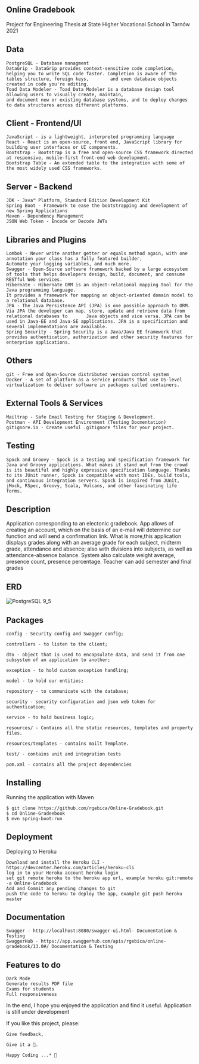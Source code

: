 ## Online Gradebook

 Project for Engineering Thesis at State Higher Vocational School in Tarnów 2021

## Data

    PostgreSQL - Database managment
    DataGrip - DataGrip provides context-sensitive code completion, helping you to write SQL code faster. Completion is aware of the tables structure, foreign keys,        and even database objects created in code you're editing.
    Toad Data Modeler - Toad Data Modeler is a database design tool allowing users to visually create, maintain, 
    and document new or existing database systems, and to deploy changes to data structures across different platforms.

## Client - Frontend/UI

    JavaScript - is a lightweight, interpreted programming language
    React - React is an open-source, front end, JavaScript library for building user interfaces or UI components.
    Bootstrap - Bootstrap is a free and open-source CSS framework directed at responsive, mobile-first front-end web development.
    Bootstrap Table - An extended table to the integration with some of the most widely used CSS frameworks.

## Server - Backend

    JDK - Java™ Platform, Standard Edition Development Kit
    Spring Boot - Framework to ease the bootstrapping and development of new Spring Applications
    Maven - Dependency Management
    JSON Web Token - Encode or Decode JWTs

## Libraries and Plugins

    Lombok - Never write another getter or equals method again, with one annotation your class has a fully featured builder, 
    Automate your logging variables, and much more.
    Swagger - Open-Source software framework backed by a large ecosystem of tools that helps developers design, build, document, and consume RESTful Web services.
    Hibernate - Hibernate ORM is an object-relational mapping tool for the Java programming language. 
    It provides a framework for mapping an object-oriented domain model to a relational database.
    JPA - The Java Persistence API (JPA) is one possible approach to ORM. Via JPA the developer can map, store, update and retrieve data from relational databases to       Java objects and vice versa. JPA can be used in Java-EE and Java-SE applications. JPA is a specification and several implementations are available.
    Spring Security - Spring Security is a Java/Java EE framework that provides authentication, authorization and other security features for enterprise applications.
    
## Others

    git - Free and Open-Source distributed version control system
    Docker - A set of platform as a service products that use OS-level virtualization to deliver software in packages called containers.

## External Tools & Services

    Mailtrap - Safe Email Testing for Staging & Development.
    Postman - API Development Environment (Testing Docmentation)
    gitignore.io - Create useful .gitignore files for your project.
    
## Testing
    
    Spock and Groovy - Spock is a testing and specification framework for Java and Groovy applications. What makes it stand out from the crowd is its beautiful and highly expressive specification language. Thanks to its JUnit runner, Spock is compatible with most IDEs, build tools, and continuous integration servers. Spock is inspired from JUnit, jMock, RSpec, Groovy, Scala, Vulcans, and other fascinating life forms.

## Description

Application corresponding to an electonic gradebook. App allows of creating an account, which on the basis of an e-mail will determine our function and will send a confirmation link. What is more,this application displays grades along with an average grade for each subject, midterm grade, attendance and absence; also with divisions into subjects, as well as attendance-absence balance. System also calculate weight average, presence count, presence percentage. Teacher can add semester and final grades 

## ERD

![PostgreSQL 9_5](https://user-images.githubusercontent.com/50657893/104745217-1f5a2880-574e-11eb-981b-6b36d2e8a106.jpeg)

## Packages

    config - Security config and Swagger config;

    controllers - to listen to the client;

    dto - object that is used to encapsulate data, and send it from one subsystem of an application to another;

    exception - to hold custom exception handling;

    model - to hold our entities;

    repository - to communicate with the database;

    security - security configuration and json web token for authentication;

    service - to hold business logic;

    resources/ - Contains all the static resources, templates and property files.

    resources/templates - contains mailt Template.

    test/ - contains unit and integration tests

    pom.xml - contains all the project dependencies
    
## Installing

Running the application with Maven

    $ git clone https://github.com/rgebica/Online-Gradebook.git
    $ cd Online-Gradeebook
    $ mvn spring-boot:run

## Deployment
Deploying to Heroku

    Download and install the Heroku CLI - https://devcenter.heroku.com/articles/heroku-cli
    log in to your Heroku account heroku login
    set git remote heroku to the heroku app url, example heroku git:remote -a Online-Gradebook
    Add and Commit any pending changes to git
    push the code to heroku to deploy the app, example git push heroku master
    
## Documentation

    Swagger - http://localhost:8080/swagger-ui.html- Documentation & Testing
    SwaggerHub - https://app.swaggerhub.com/apis/rgebica/online-gradebook/13.0#/ Documentation & Testing

## Features to do

    Dark Mode
    Generate results PDF file
    Exams for students
    Full responsiveness

In the end, I hope you enjoyed the application and find it useful. Application is still under development

If you like this project, please:

    Give feedback,
    
    Give it a 🌟.

    Happy Coding ...* 🙂

    
